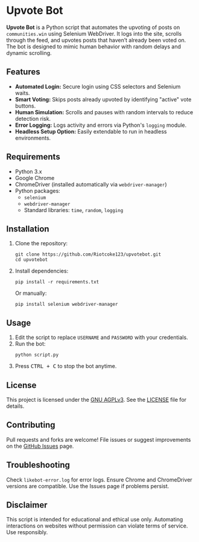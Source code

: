 <!DOCTYPE html>
<html lang="en">
<head>
  <meta charset="UTF-8" />
  <meta name="viewport" content="width=device-width, initial-scale=1.0" />
</head>
<body>
  <h1>Upvote Bot</h1>
  <p><strong>Upvote Bot</strong> is a Python script that automates the upvoting of posts on <code>communities.win</code> using Selenium WebDriver. It logs into the site, scrolls through the feed, and upvotes posts that haven’t already been voted on. The bot is designed to mimic human behavior with random delays and dynamic scrolling.</p>

  <h2>Features</h2>
  <ul>
    <li><strong>Automated Login:</strong> Secure login using CSS selectors and Selenium waits.</li>
    <li><strong>Smart Voting:</strong> Skips posts already upvoted by identifying "active" vote buttons.</li>
    <li><strong>Human Simulation:</strong> Scrolls and pauses with random intervals to reduce detection risk.</li>
    <li><strong>Error Logging:</strong> Logs activity and errors via Python's <code>logging</code> module.</li>
    <li><strong>Headless Setup Option:</strong> Easily extendable to run in headless environments.</li>
  </ul>

  <h2>Requirements</h2>
  <ul>
    <li>Python 3.x</li>
    <li>Google Chrome</li>
    <li>ChromeDriver (installed automatically via <code>webdriver-manager</code>)</li>
    <li>Python packages:
      <ul>
        <li><code>selenium</code></li>
        <li><code>webdriver-manager</code></li>
        <li>Standard libraries: <code>time</code>, <code>random</code>, <code>logging</code></li>
      </ul>
    </li>
  </ul>

  <h2>Installation</h2>
  <ol>
    <li>Clone the repository:
      <pre><code>git clone https://github.com/Riotcoke123/upvotebot.git
cd upvotebot</code></pre>
    </li>
    <li>Install dependencies:
      <pre><code>pip install -r requirements.txt</code></pre>
      Or manually:
      <pre><code>pip install selenium webdriver-manager</code></pre>
    </li>
  </ol>

  <h2>Usage</h2>
  <ol>
    <li>Edit the script to replace <code>USERNAME</code> and <code>PASSWORD</code> with your credentials.</li>
    <li>Run the bot:
      <pre><code>python script.py</code></pre>
    </li>
    <li>Press <kbd>CTRL + C</kbd> to stop the bot anytime.</li>
  </ol>

  <h2>License</h2>
  <p>This project is licensed under the <a href="https://www.gnu.org/licenses/agpl-3.0.html" target="_blank">GNU AGPLv3</a>. See the <a href="LICENSE">LICENSE</a> file for details.</p>

  <h2>Contributing</h2>
  <p>Pull requests and forks are welcome! File issues or suggest improvements on the <a href="https://github.com/Riotcoke123/upvotebot/issues">GitHub Issues</a> page.</p>

  <h2>Troubleshooting</h2>
  <p>Check <code>likebot-error.log</code> for error logs. Ensure Chrome and ChromeDriver versions are compatible. Use the Issues page if problems persist.</p>

  <h2>Disclaimer</h2>
  <p>This script is intended for educational and ethical use only. Automating interactions on websites without permission can violate terms of service. Use responsibly.</p>
</body>
</html>
